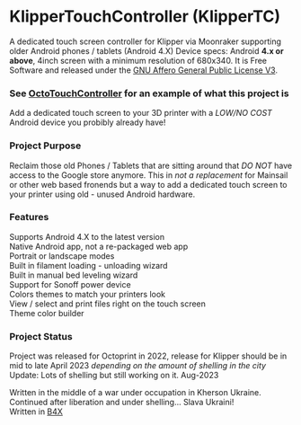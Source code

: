 
# KlipperTouchController (KlipperTC)
A dedicated touch screen controller for Klipper via Moonraker supporting older Android phones / tablets (Android 4.X) 
Device specs: Android **4.x or above**, 4inch screen with a minimum resolution of 680x340. It is Free Software and released under the [GNU Affero General Public License V3](https://www.gnu.org/licenses/agpl-3.0.html).  

### See [OctoTouchController](https://github.com/jakebullet70/OctoTouchController) for an example of what this project is   



Add a dedicated touch screen to your 3D printer with a *LOW/NO COST* Android device you probibly already have!  

### Project Purpose
Reclaim those old Phones / Tablets that are sitting around that *DO NOT* have access to the Google store anymore. 
This in *not a replacement* for Mainsail or other web based fronends but a way to add a dedicated touch screen to your printer using old - unused Android hardware.


### Features
Supports Android 4.X to the latest version  
Native Android app, not a re-packaged web app  
Portrait or landscape modes  
Built in filament loading - unloading wizard  
Built in manual bed leveling wizard  
Support for Sonoff power device  
Colors themes to match your printers look  
View / select and print files right on the touch screen  
Theme color builder  
  

### Project Status
Project was released for Octoprint in 2022, release for Klipper should be in mid to late April 2023 *depending on the amount of shelling in the city*  Update: Lots of shelling but still working on it. Aug-2023

Written in the middle of a war under occupation in Kherson Ukraine. Continued after liberation and under shelling... Slava Ukraini!   
Written in [B4X](https://www.b4x.com/)  


